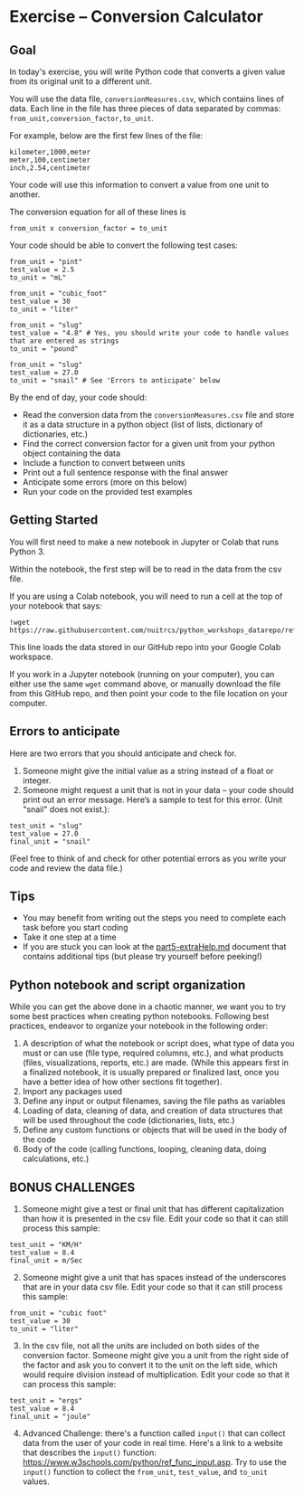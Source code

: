 # Exercise – Conversion Calculator

## Goal

In today's exercise, you will write Python code that converts a given value from its original unit to a different unit.

You will use the data file, `conversionMeasures.csv`, which contains lines of data.  Each line in the file has three pieces of data separated by commas: `from_unit,conversion_factor,to_unit`.  

For example, below are the first few lines of the file:

```
kilometer,1000,meter
meter,100,centimeter
inch,2.54,centimeter
```

Your code will use this information to convert a value from one unit to another.

The conversion equation for all of these lines is
```
from_unit x conversion_factor = to_unit
```

Your code should be able to convert the following test cases:

```
from_unit = "pint"
test_value = 2.5
to_unit = "mL"

from_unit = "cubic_foot"
test_value = 30
to_unit = "liter"

from_unit = "slug"
test_value = "4.8" # Yes, you should write your code to handle values that are entered as strings
to_unit = "pound"

from_unit = "slug"
test_value = 27.0
to_unit = "snail" # See 'Errors to anticipate' below
```

By the end of day, your code should:

- Read the conversion data from the `conversionMeasures.csv` file and store it as a data structure in a python object (list of lists, dictionary of dictionaries, etc.)
- Find the correct conversion factor for a given unit from your python object containing the data
- Include a function to convert between units
- Print out a full sentence response with the final answer
- Anticipate some errors (more on this below)
- Run your code on the provided test examples

## Getting Started

You will first need to make a new notebook in Jupyter or Colab that runs Python 3.

Within the notebook, the first step will be to read in the data from the csv file.

If you are using a Colab notebook, you will need to run a cell at the top of your notebook that says:

```
!wget https://raw.githubusercontent.com/nuitrcs/python_workshops_datarepo/refs/heads/main/conversionMeasures.csv
```

This line loads the data stored in our GitHub repo into your Google Colab workspace.

If you work in a Jupyter notebook (running on your computer), you can either use the same `wget` command above, or manually download the file from this GitHub repo, and then point your code to the file location on your computer.



## Errors to anticipate

Here are two errors that you should anticipate and check for.

1.	Someone might give the initial value as a string instead of a float or integer.
2.	Someone might request a unit that is not in your data – your code should print out an error message. Here’s a sample to test for this error.  (Unit "snail" does not exist.):

```
test_unit = "slug"
test_value = 27.0
final_unit = "snail"
```
(Feel free to think of and check for other potential errors as you write your code and review the data file.)

## Tips

* You may benefit from writing out the steps you need to complete each task before you start coding
* Take it one step at a time
* If you are stuck you can look at the [part5-extraHelp.md](part5-extraHelp.md) document that contains additional tips (but please try yourself before peeking!)

## Python notebook and script organization

While you can get the above done in a chaotic manner, we want you to try some best practices when creating python notebooks. Following best practices, endeavor to organize your notebook in the following order:

1. A description of what the notebook or script does, what type of data you must or can use (file type, required columns, etc.), and what products (files, visualizations, reports, etc.) are made. (While this appears first in a finalized notebook, it is usually prepared or finalized last, once you have a better idea of how other sections fit together).
2. Import any packages used
3. Define any input or output filenames, saving the file paths as variables
4. Loading of data, cleaning of data, and creation of data structures that will be used throughout the code (dictionaries, lists, etc.)
5. Define any custom functions or objects that will be used in the body of the code
6. Body of the code (calling functions, looping, cleaning data, doing calculations, etc.)

## BONUS CHALLENGES

1.	Someone might give a test or final unit that has different capitalization than how it is presented in the csv file. Edit your code so that it can still process this sample:

```
test_unit = "KM/H"
test_value = 8.4
final_unit = m/Sec
```

2. Someone might give a unit that has spaces instead of the underscores that are in your data csv file.  Edit your code so that it can still process this sample:

```
from_unit = "cubic foot"
test_value = 30
to_unit = "liter"
```

3.	In the csv file, not all the units are included on both sides of the conversion factor. Someone might give you a unit from the right side of the factor and ask you to convert it to the unit on the left side, which would require division instead of multiplication. Edit your code so that it can process this sample:

```
test_unit = "ergs"
test_value = 8.4
final_unit = "joule"
```

4.	Advanced Challenge: there's a function called `input()` that can collect data from the user of your code in real time. Here's a link to a website that describes the `input()` function: https://www.w3schools.com/python/ref_func_input.asp. Try to use the `input()` function to collect the `from_unit`, `test_value`, and `to_unit` values.
